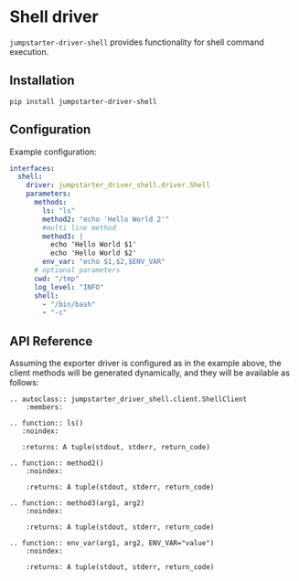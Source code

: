 # Shell driver

`jumpstarter-driver-shell` provides functionality for shell command execution.

## Installation

```shell
pip install jumpstarter-driver-shell
```

## Configuration

Example configuration:

```yaml
interfaces:
  shell:
    driver: jumpstarter_driver_shell.driver.Shell
    parameters:
      methods:
        ls: "ls"
        method2: "echo 'Hello World 2'"
        #multi line method
        method3: |
          echo 'Hello World $1'
          echo 'Hello World $2'
        env_var: "echo $1,$2,$ENV_VAR"
      # optional parameters
      cwd: "/tmp"
      log_level: "INFO"
      shell:
        - "/bin/bash"
        - "-c"
```

## API Reference

Assuming the exporter driver is configured as in the example above, the client methods will be generated dynamically, and they will be available as follows:

```{eval-rst}
.. autoclass:: jumpstarter_driver_shell.client.ShellClient
    :members:

.. function:: ls()
   :noindex:

   :returns: A tuple(stdout, stderr, return_code)

.. function:: method2()
    :noindex:

    :returns: A tuple(stdout, stderr, return_code)

.. function:: method3(arg1, arg2)
    :noindex:

    :returns: A tuple(stdout, stderr, return_code)

.. function:: env_var(arg1, arg2, ENV_VAR="value")
    :noindex:

    :returns: A tuple(stdout, stderr, return_code)
```
